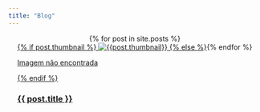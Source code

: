 ```yaml
---
title: "Blog"
---
```

<div class="cards" style="
    display: flex;
    flex-wrap: wrap;
    justify-content: center;
">
{% for post in site.posts %}
  <a href="{{ post.url }}" title='Postado em: {{post.date | date: "%d/%m/%Y"}}'>
    <div class="card card_post" style="animation-delay: {{forloop.index}}00ms">
      <div class="card_image">
        {% if post.thumbnail %}
          <img loading="lazy" src="/assets/img/thumbnails/{{post.thumbnail}}" alt="{{post.thumbnail}}">
          {% else %}
          <p>Imagem não encontrada</p>
        {% endif %}
      </div>
      <div class="card_title">
        <h3>{{ post.title }}</h3>
      </div>
    </div>
  </a>
{% endfor %}
</div>
